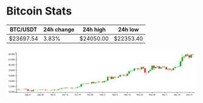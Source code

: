 # Bitcoin Stats

BTC/USDT|24h change|24h high|24h low|
|---|---|---|---|
|$23697.54|3.83%|$24050.00|$22353.40|

<img src="./chart.svg">
